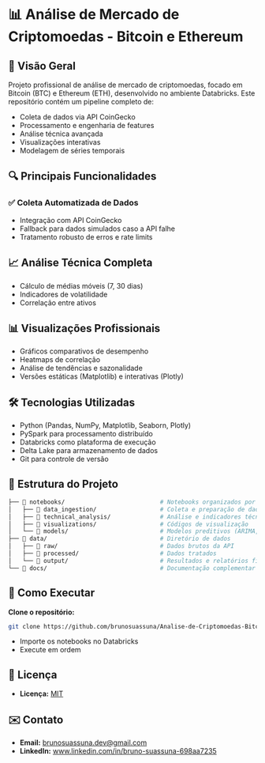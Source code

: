 # 📊 Análise de Mercado de Criptomoedas - Bitcoin e Ethereum

## 🚀 Visão Geral
Projeto profissional de análise de mercado de criptomoedas, focado em Bitcoin (BTC) e Ethereum (ETH), desenvolvido no ambiente Databricks. Este repositório contém um pipeline completo de:

- Coleta de dados via API CoinGecko
- Processamento e engenharia de features
- Análise técnica avançada
- Visualizações interativas
- Modelagem de séries temporais

## 🔍 Principais Funcionalidades
### ✅ Coleta Automatizada de Dados

- Integração com API CoinGecko
- Fallback para dados simulados caso a API falhe
- Tratamento robusto de erros e rate limits

## 📈 Análise Técnica Completa

- Cálculo de médias móveis (7, 30 dias)
- Indicadores de volatilidade
- Correlação entre ativos

## 📊 Visualizações Profissionais

- Gráficos comparativos de desempenho
- Heatmaps de correlação
- Análise de tendências e sazonalidade
- Versões estáticas (Matplotlib) e interativas (Plotly)

## 🛠 Tecnologias Utilizadas
- Python (Pandas, NumPy, Matplotlib, Seaborn, Plotly)
- PySpark para processamento distribuído
- Databricks como plataforma de execução
- Delta Lake para armazenamento de dados
- Git para controle de versão

## 📂 Estrutura do Projeto
```bash
├── 📂 notebooks/                           # Notebooks organizados por etapa
│   ├── 📂 data_ingestion/                  # Coleta e preparação de dados
│   ├── 📂 technical_analysis/              # Análise e indicadores técnicos
│   ├── 📂 visualizations/                  # Códigos de visualização
│   └── 📂 models/                          # Modelos preditivos (ARIMA, Prophet)
├── 📂 data/                                # Diretório de dados
│   ├── 📂 raw/                             # Dados brutos da API
│   ├── 📂 processed/                       # Dados tratados
│   └── 📂 output/                          # Resultados e relatórios finais
└── 📂 docs/                                # Documentação complementar
```

 ## 🏁 Como Executar
**Clone o repositório:** 
```bash
git clone https://github.com/brunosuassuna/Analise-de-Criptomoedas-Bitcoin-Ethereum.git
```
- Importe os notebooks no Databricks
- Execute em ordem

 ## 📜 Licença
- **Licença:** [MIT](https://opensource.org/license/MIT)

## ✉️ Contato
- **Email:** brunosuassuna.dev@gmail.com
- **LinkedIn:** www.linkedin.com/in/bruno-suassuna-698aa7235

